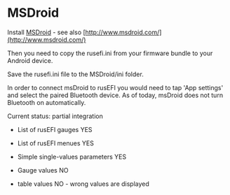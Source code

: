 # MSDroid

Install [MSDroid](http://play.google.com/store/apps/details?id=com.msdroid) - see also [http://www.msdroid.com/](http://www.msdroid.com/)

Then you need to copy the rusefi.ini from your firmware bundle to your Android device.

Save the rusefi.ini file to the MSDroid/ini folder.

In order to connect msDroid to rusEFI you would need to tap 'App settings' and select the paired Bluetooth device. As of today, msDroid does not turn Bluetooth on automatically.

Current status: partial integration

* List of rusEFI gauges YES
* List of rusEFI menues YES
* Simple single-values parameters YES

* Gauge values NO
* table values NO - wrong values are displayed
